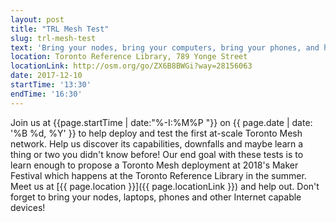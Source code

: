 ```yaml
---
layout: post
title: "TRL Mesh Test"
slug: trl-mesh-test
text: 'Bring your nodes, bring your computers, bring your phones, and help us set up and test a mesh at-scale'
location: Toronto Reference Library, 789 Yonge Street  
locationLink: http://osm.org/go/ZX6B8BWGi?way=28156063
date: 2017-12-10
startTime: '13:30'
endTime: '16:30'
---
```


Join us at {{page.startTime | date:"%-I:%M%P "}} on {{ page.date | date: '%B %d, %Y' }} to help deploy and test the first at-scale Toronto Mesh network. Help us discover its capabilities, downfalls and maybe learn a thing or two you didn't know before! Our end goal with these tests is to learn enough to propose a Toronto Mesh deployment at 2018's Maker Festival which happens at the Toronto Reference Library in the summer. Meet us at [{{ page.location }}]({{ page.locationLink }}) and help out. Don't forget to bring your nodes, laptops, phones and other Internet capable devices!
